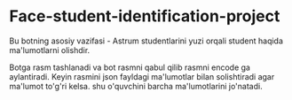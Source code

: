 # Face-student-identification-project

Bu botning asosiy vazifasi - Astrum studentlarini yuzi orqali student haqida ma'lumotlarni olishdir.

Botga rasm tashlanadi va bot rasmni qabul qilib rasmni encode ga aylantiradi. Keyin rasmini json fayldagi ma'lumotlar bilan solishtiradi agar ma'lumot to'g'ri kelsa. shu o'quvchini barcha ma'lumotlarini jo'natadi.
